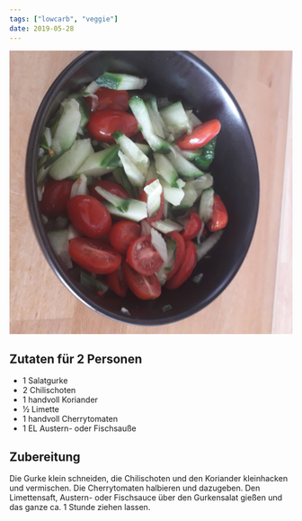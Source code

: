 ```yaml
---
tags: ["lowcarb", "veggie"]
date: 2019-05-28
---
```


![](../img/Gurkensalat.jpg)

## Zutaten für 2 Personen
- 1     Salatgurke
- 2     Chilischoten
- 1 handvoll Koriander
- ½     Limette
- 1 handvoll Cherrytomaten
- 1 EL  Austern- oder Fischsauße

## Zubereitung
Die Gurke klein schneiden, die Chilischoten und den Koriander kleinhacken und vermischen. Die Cherrytomaten halbieren und dazugeben. Den Limettensaft, Austern- oder Fischsauce über den Gurkensalat gießen und das ganze ca. 1 Stunde ziehen lassen.

